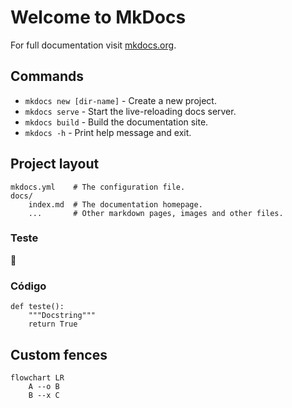 # Welcome to MkDocs

For full documentation visit [mkdocs.org](https://www.mkdocs.org).

## Commands

* `mkdocs new [dir-name]` - Create a new project.
* `mkdocs serve` - Start the live-reloading docs server.
* `mkdocs build` - Build the documentation site.
* `mkdocs -h` - Print help message and exit.

## Project layout

    mkdocs.yml    # The configuration file.
    docs/
        index.md  # The documentation homepage.
        ...       # Other markdown pages, images and other files.

### Teste

:rocket:

### Código

```{.py3 hl_lines="2" linenums=1 title="arquivo.py"}
def teste():
    """Docstring"""
    return True
```

## Custom fences
```mermaid
flowchart LR
    A --o B
    B --x C
```    